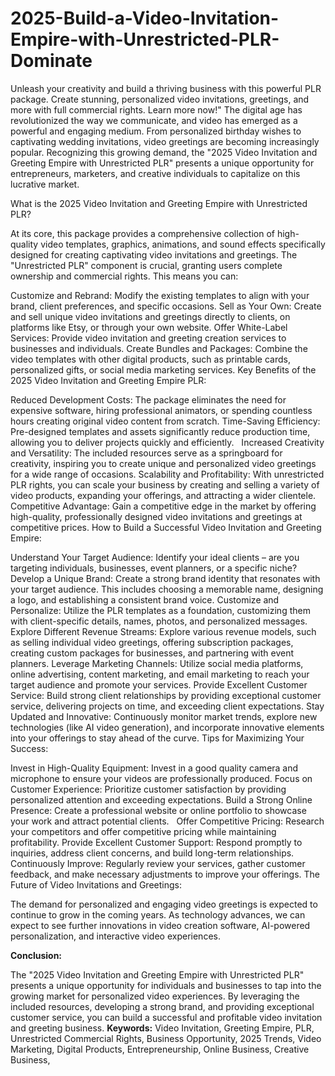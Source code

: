 # 2025-Build-a-Video-Invitation-Empire-with-Unrestricted-PLR-Dominate
Unleash your creativity and build a thriving business with this powerful PLR package. Create stunning, personalized video invitations, greetings, and more with full commercial rights. Learn more now!" 
The digital age has revolutionized the way we communicate, and video has emerged as a powerful and engaging medium. From personalized birthday wishes to captivating wedding invitations, video greetings are becoming increasingly popular. Recognizing this growing demand, the "2025 Video Invitation and Greeting Empire with Unrestricted PLR" presents a unique opportunity for entrepreneurs, marketers, and creative individuals to capitalize on this lucrative market.   

What is the 2025 Video Invitation and Greeting Empire with Unrestricted PLR?

At its core, this package provides a comprehensive collection of high-quality video templates, graphics, animations, and sound effects specifically designed for creating captivating video invitations and greetings. The "Unrestricted PLR" component is crucial, granting users complete ownership and commercial rights. This means you can:

Customize and Rebrand: Modify the existing templates to align with your brand, client preferences, and specific occasions.
Sell as Your Own: Create and sell unique video invitations and greetings directly to clients, on platforms like Etsy, or through your own website.
Offer White-Label Services: Provide video invitation and greeting creation services to businesses and individuals.
Create Bundles and Packages: Combine the video templates with other digital products, such as printable cards, personalized gifts, or social media marketing services.
Key Benefits of the 2025 Video Invitation and Greeting Empire PLR:

Reduced Development Costs: The package eliminates the need for expensive software, hiring professional animators, or spending countless hours creating original video content from scratch.
Time-Saving Efficiency: Pre-designed templates and assets significantly reduce production time, allowing you to deliver projects quickly and efficiently.   
Increased Creativity and Versatility: The included resources serve as a springboard for creativity, inspiring you to create unique and personalized video greetings for a wide range of occasions.
Scalability and Profitability: With unrestricted PLR rights, you can scale your business by creating and selling a variety of video products, expanding your offerings, and attracting a wider clientele.
Competitive Advantage: Gain a competitive edge in the market by offering high-quality, professionally designed video invitations and greetings at competitive prices.
How to Build a Successful Video Invitation and Greeting Empire:

Understand Your Target Audience: Identify your ideal clients – are you targeting individuals, businesses, event planners, or a specific niche?
Develop a Unique Brand: Create a strong brand identity that resonates with your target audience. This includes choosing a memorable name, designing a logo, and establishing a consistent brand voice.
Customize and Personalize: Utilize the PLR templates as a foundation, customizing them with client-specific details, names, photos, and personalized messages.
Explore Different Revenue Streams: Explore various revenue models, such as selling individual video greetings, offering subscription packages, creating custom packages for businesses, and partnering with event planners.
Leverage Marketing Channels: Utilize social media platforms, online advertising, content marketing, and email marketing to reach your target audience and promote your services.
Provide Excellent Customer Service: Build strong client relationships by providing exceptional customer service, delivering projects on time, and exceeding client expectations.
Stay Updated and Innovative: Continuously monitor market trends, explore new technologies (like AI video generation), and incorporate innovative elements into your offerings to stay ahead of the curve.
Tips for Maximizing Your Success:

Invest in High-Quality Equipment: Invest in a good quality camera and microphone to ensure your videos are professionally produced.
Focus on Customer Experience: Prioritize customer satisfaction by providing personalized attention and exceeding expectations.
Build a Strong Online Presence: Create a professional website or online portfolio to showcase your work and attract potential clients.   
Offer Competitive Pricing: Research your competitors and offer competitive pricing while maintaining profitability.
Provide Excellent Customer Support: Respond promptly to inquiries, address client concerns, and build long-term relationships.
Continuously Improve: Regularly review your services, gather customer feedback, and make necessary adjustments to improve your offerings.
The Future of Video Invitations and Greetings:

The demand for personalized and engaging video greetings is expected to continue to grow in the coming years. As technology advances, we can expect to see further innovations in video creation software, AI-powered personalization, and interactive video experiences.

**Conclusion:**

The "2025 Video Invitation and Greeting Empire with Unrestricted PLR" presents a unique opportunity for individuals and businesses to tap into the growing market for personalized video experiences. By leveraging the included resources, developing a strong brand, and providing exceptional customer service, you can build a successful and profitable video invitation and greeting business.
**Keywords:**
Video Invitation, Greeting Empire, PLR, Unrestricted Commercial Rights, Business Opportunity, 2025 Trends, Video Marketing, Digital Products, Entrepreneurship, Online Business, Creative Business,
